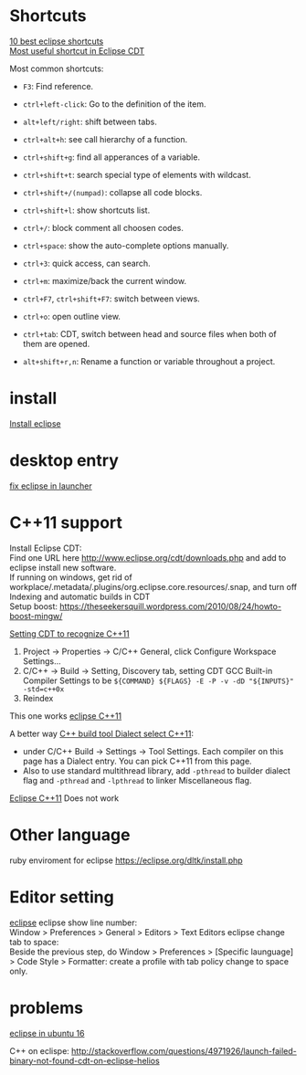 # Shortcuts
[10 best eclipse shortcuts](https://dzone.com/articles/10-best-eclipse-shortcuts)  
[Most useful shortcut in Eclipse CDT](http://stackoverflow.com/questions/1266862/most-useful-shortcut-in-eclipse-cdt)  

Most common shortcuts:  
- `F3`: Find reference.  
- `ctrl+left-click`: Go to the definition of the item.  
- `alt+left/right`: shift between tabs.  
- `ctrl+alt+h`: see call hierarchy of a function.  
- `ctrl+shift+g`: find all apperances of a variable.  
- `ctrl+shift+t`: search special type of elements with wildcast.  
- `ctrl+shift+/(numpad)`: collapse all code blocks.  

- `ctrl+shift+l`: show shortcuts list.  
- `ctrl+/`: block comment all choosen codes.  
- `ctrl+space`: show the auto-complete options manually.  
- `ctrl+3`: quick access, can search.  
- `ctrl+m`: maximize/back the current window.  
- `ctrl+F7`, `ctrl+shift+F7`: switch between views.  
- `ctrl+o`: open outline view.  
- `ctrl+tab`: CDT, switch between head and source files when both of them are opened.  
- `alt+shift+r,n`: Rename a function or variable throughout a project.  

# install
[Install eclipse](http://difusal.blogspot.com/2015/06/how-to-install-eclipse-mars-45-on-ubuntu.html)  


# desktop entry
[fix eclipse in launcher](http://askubuntu.com/questions/80013/how-to-pin-eclipse-to-the-unity-launcher)

# C++11 support
Install Eclipse CDT:  
Find one URL here http://www.eclipse.org/cdt/downloads.php and add to eclipse install new software.  
If running on windows, get rid of workplace/.metadata/.plugins/org.eclipse.core.resources/.snap, and turn off Indexing and automatic builds in CDT  
Setup boost: https://theseekersquill.wordpress.com/2010/08/24/howto-boost-mingw/  

[Setting CDT to recognize C++11](http://wiki.eclipse.org/CDT/User/FAQ#CDT_does_not_recognize_C.2B.2B11_features)
1. Project -> Properties -> C/C++ General, click Configure Workspace Settings...
2. C/C++ -> Build -> Setting, Discovery tab, setting CDT GCC Built-in Compiler Settings to be `${COMMAND} ${FLAGS} -E -P -v -dD "${INPUTS}" -std=c++0x`
3. Reindex

This one works [eclipse C++11](http://stackoverflow.com/questions/8312854/eclipse-indexer-cant-resolve-shared-ptr)

A better way [C++ build tool Dialect select C++11](https://www.eclipse.org/forums/index.php/t/1070790/):
- under C/C++ Build -> Settings -> Tool Settings. Each compiler on this page has a Dialect entry. You can pick C++11 from this page.
- Also to use standard multithread library, add `-pthread` to builder dialect flag and `-pthread` and `-lpthread` to linker Miscellaneous flag.

[Eclipse C++11](http://stackoverflow.com/questions/17131744/eclipse-cdt-indexer-does-not-know-c11-containers)
 Does not work

# Other language
ruby enviroment for eclipse https://eclipse.org/dltk/install.php

# Editor setting
[eclipse](http://stackoverflow.com/questions/11596194/how-does-one-show-trailing-whitespace-in-eclipse) 
eclipse show line number:  
Window > Preferences > General > Editors > Text Editors 
eclipse change tab to space:  
Beside the previous step, do
Window > Preferences > [Specific launguage] > Code Style > Formatter: create a profile with tab policy change to space only.  


# problems
[eclipse in ubuntu 16](http://askubuntu.com/questions/761604/eclipse-not-working-in-16-04)

C++ on eclispe: http://stackoverflow.com/questions/4971926/launch-failed-binary-not-found-cdt-on-eclipse-helios


